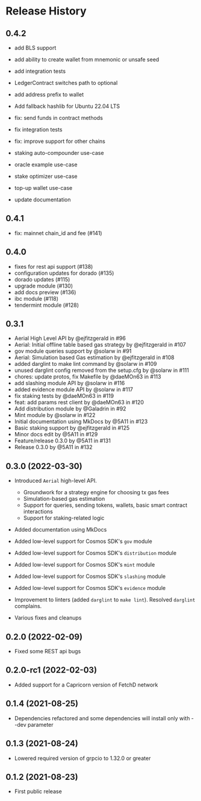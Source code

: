 # Release History

## 0.4.2

* add BLS support
* add ability to create wallet from mnemonic or unsafe seed
* add integration tests
* LedgerContract switches path to optional
* add address prefix to wallet
* Add fallback hashlib for Ubuntu 22.04 LTS

* fix: send funds in contract methods 
* fix integration tests
* fix: improve support for other chains

* staking auto-compounder use-case
* oracle example use-case
* stake optimizer use-case
* top-up wallet use-case

* update documentation

## 0.4.1

* fix: mainnet chain_id and fee (#141)

## 0.4.0

* fixes for rest api support (#138)
* configuration updates for dorado (#135)
* dorado updates (#115)
* upgrade module (#130)
* add docs preview (#136)
* ibc module (#118)
* tendermint module (#128)

## 0.3.1

* Aerial High Level API by @ejfitzgerald in #96
* Aerial: Initial offline table based gas strategy by @ejfitzgerald in #107
* gov module queries support by @solarw in #91
* Aerial: Simulation based Gas estimation by @ejfitzgerald in #108
* added darglint to make lint command by @solarw in #109
* unused darglint config removed from the setup.cfg by @solarw in #111
* chores: update protos, fix Makefile by @daeMOn63 in #113
* add slashing module API by @solarw in #116
* added evidence module API by @solarw in #117
* fix staking tests by @daeMOn63 in #119
* feat: add params rest client by @daeMOn63 in #120
* Add distribution module by @Galadrin in #92
* Mint module by @solarw in #122
* Initial documentation using MkDocs by @5A11 in #123
* Basic staking support by @ejfitzgerald in #125
* Minor docs edit by @5A11 in #129
* Feature/release 0.3.0 by @5A11 in #131
* Release 0.3.0 by @5A11 in #132

## 0.3.0 (2022-03-30)

* Introduced `Aerial` high-level API.
  * Groundwork for a strategy engine for choosing tx gas fees
  * Simulation-based gas estimation
  * Support for queries, sending tokens, wallets, basic smart contract interactions
  * Support for staking-related logic

* Added documentation using MkDocs
  
* Added low-level support for Cosmos SDK's `gov` module

* Added low-level support for Cosmos SDK's `distribution` module
* Added low-level support for Cosmos SDK's `mint` module

* Added low-level support for Cosmos SDK's `slashing` module
* Added low-level support for Cosmos SDK's `evidence` module

* Improvement to linters (added `darglint` to `make lint`). Resolved `darglint` complains.

* Various fixes and cleanups

## 0.2.0 (2022-02-09)

* Fixed some REST api bugs

## 0.2.0-rc1 (2022-02-03)

* Added support for a Capricorn version of FetchD network

## 0.1.4 (2021-08-25)

* Dependencies refactored and some dependencies will install only with --dev parameter

## 0.1.3 (2021-08-24)

* Lowered required version of grpcio to 1.32.0 or greater

## 0.1.2 (2021-08-23)

* First public release
